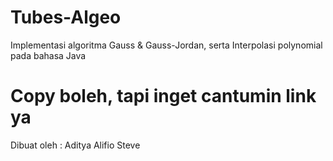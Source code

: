 # Tubes-Algeo
Implementasi algoritma Gauss &amp; Gauss-Jordan, serta Interpolasi polynomial pada bahasa Java

# Copy boleh, tapi inget cantumin link ya

Dibuat oleh :
Aditya
Alifio
Steve
